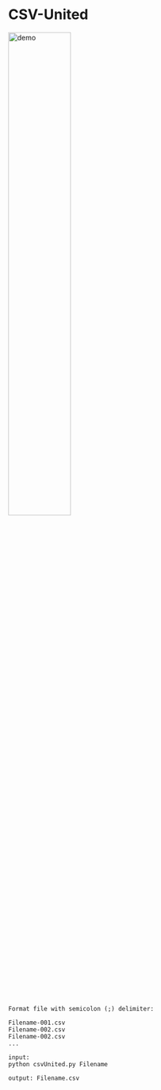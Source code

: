 # CSV-United

<img src="https://s3.gifyu.com/images/demo-CSV-UNITED-TOOLS.gif" width='50%' alt="demo" />

```
Format file with semicolon (;) delimiter:

Filename-001.csv
Filename-002.csv
Filename-002.csv
...

input:
python csvUnited.py Filename

output: Filename.csv
```
